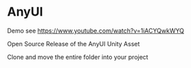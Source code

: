 # AnyUI

Demo see https://www.youtube.com/watch?v=1iACYQwkWYQ

Open Source Release of the AnyUI Unity Asset 

Clone and move the entire folder into your project
